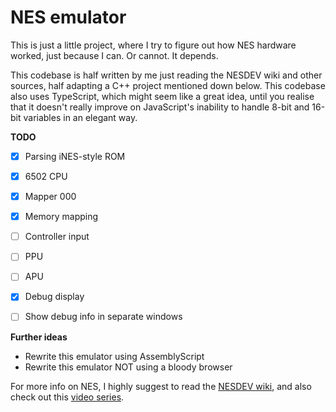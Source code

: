 # NES emulator

This is just a little project, where I try to figure out
how NES hardware worked, just because I can. Or cannot. It depends.

This codebase is half written by me just reading the NESDEV wiki and other sources, 
half adapting a C++ project mentioned down below. This codebase also uses TypeScript,
which might seem like a great idea, until you realise that it doesn't really improve on JavaScript's
inability to handle 8-bit and 16-bit variables in an elegant way.

**TODO**
- [x] Parsing iNES-style ROM
- [x] 6502 CPU
- [x] Mapper 000
- [x] Memory mapping
- [ ] Controller input
- [ ] PPU
- [ ] APU
- [x] Debug display
- [ ] Show debug info in separate windows


**Further ideas**
- Rewrite this emulator using AssemblyScript
- Rewrite this emulator NOT using a bloody browser

For more info on NES, I highly suggest to read the [NESDEV wiki](https://wiki.nesdev.com/w/index.php?title=Nesdev_Wiki), and
also check out this [video series](https://youtube.com/playlist?list=PLrOv9FMX8xJHqMvSGB_9G9nZZ_4IgteYf).

